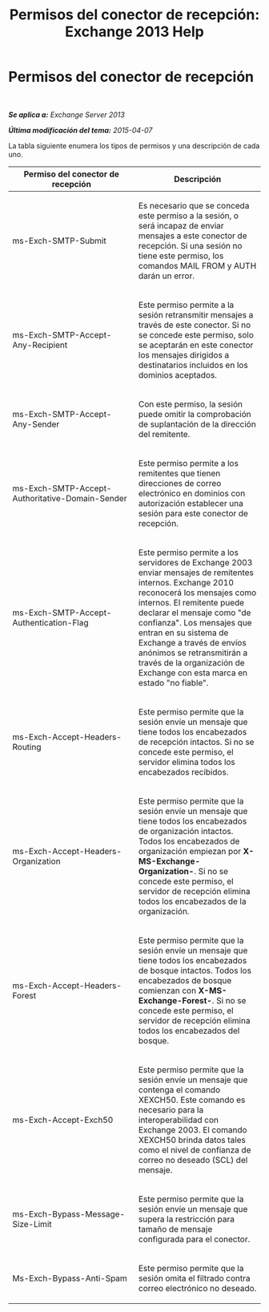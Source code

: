 ﻿---
title: 'Permisos del conector de recepción: Exchange 2013 Help'
TOCTitle: Permisos del conector de recepción
ms:assetid: 31af7139-6823-411b-81b3-e42edd83ee6c
ms:mtpsurl: https://technet.microsoft.com/es-es/library/JJ673053(v=EXCHG.150)
ms:contentKeyID: 49895556
ms.date: 04/23/2018
mtps_version: v=EXCHG.150
ms.translationtype: HT
---

# Permisos del conector de recepción

 

_**Se aplica a:** Exchange Server 2013_

_**Última modificación del tema:** 2015-04-07_

La tabla siguiente enumera los tipos de permisos y una descripción de cada uno.


<table>
<colgroup>
<col style="width: 50%" />
<col style="width: 50%" />
</colgroup>
<thead>
<tr class="header">
<th>Permiso del conector de recepción</th>
<th>Descripción</th>
</tr>
</thead>
<tbody>
<tr class="odd">
<td><p>ms-Exch-SMTP-Submit</p></td>
<td><p>Es necesario que se conceda este permiso a la sesión, o será incapaz de enviar mensajes a este conector de recepción. Si una sesión no tiene este permiso, los comandos MAIL FROM y AUTH darán un error.</p></td>
</tr>
<tr class="even">
<td><p>ms-Exch-SMTP-Accept-Any-Recipient</p></td>
<td><p>Este permiso permite a la sesión retransmitir mensajes a través de este conector. Si no se concede este permiso, solo se aceptarán en este conector los mensajes dirigidos a destinatarios incluidos en los dominios aceptados.</p></td>
</tr>
<tr class="odd">
<td><p>ms-Exch-SMTP-Accept-Any-Sender</p></td>
<td><p>Con este permiso, la sesión puede omitir la comprobación de suplantación de la dirección del remitente.</p></td>
</tr>
<tr class="even">
<td><p>ms-Exch-SMTP-Accept-Authoritative-Domain-Sender</p></td>
<td><p>Este permiso permite a los remitentes que tienen direcciones de correo electrónico en dominios con autorización establecer una sesión para este conector de recepción.</p></td>
</tr>
<tr class="odd">
<td><p>ms-Exch-SMTP-Accept-Authentication-Flag</p></td>
<td><p>Este permiso permite a los servidores de Exchange 2003 enviar mensajes de remitentes internos. Exchange 2010 reconocerá los mensajes como internos. El remitente puede declarar el mensaje como &quot;de confianza&quot;. Los mensajes que entran en su sistema de Exchange a través de envíos anónimos se retransmitirán a través de la organización de Exchange con esta marca en estado &quot;no fiable&quot;.</p></td>
</tr>
<tr class="even">
<td><p>ms-Exch-Accept-Headers-Routing</p></td>
<td><p>Este permiso permite que la sesión envíe un mensaje que tiene todos los encabezados de recepción intactos. Si no se concede este permiso, el servidor elimina todos los encabezados recibidos.</p></td>
</tr>
<tr class="odd">
<td><p>ms-Exch-Accept-Headers-Organization</p></td>
<td><p>Este permiso permite que la sesión envíe un mensaje que tiene todos los encabezados de organización intactos. Todos los encabezados de organización empiezan por <strong>X-MS-Exchange-Organization-</strong>. Si no se concede este permiso, el servidor de recepción elimina todos los encabezados de la organización.</p></td>
</tr>
<tr class="even">
<td><p>ms-Exch-Accept-Headers-Forest</p></td>
<td><p>Este permiso permite que la sesión envíe un mensaje que tiene todos los encabezados de bosque intactos. Todos los encabezados de bosque comienzan con <strong>X-MS-Exchange-Forest-</strong>. Si no se concede este permiso, el servidor de recepción elimina todos los encabezados del bosque.</p></td>
</tr>
<tr class="odd">
<td><p>ms-Exch-Accept-Exch50</p></td>
<td><p>Este permiso permite que la sesión envíe un mensaje que contenga el comando XEXCH50. Este comando es necesario para la interoperabilidad con Exchange 2003. El comando XEXCH50 brinda datos tales como el nivel de confianza de correo no deseado (SCL) del mensaje.</p></td>
</tr>
<tr class="even">
<td><p>ms-Exch-Bypass-Message-Size-Limit</p></td>
<td><p>Este permiso permite que la sesión envíe un mensaje que supera la restricción para tamaño de mensaje configurada para el conector.</p></td>
</tr>
<tr class="odd">
<td><p>Ms-Exch-Bypass-Anti-Spam</p></td>
<td><p>Este permiso permite que la sesión omita el filtrado contra correo electrónico no deseado.</p></td>
</tr>
</tbody>
</table>

